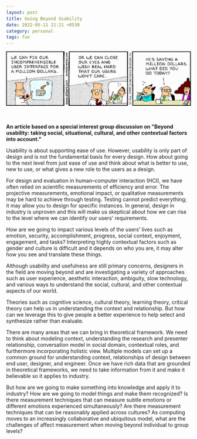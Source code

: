 ```yaml
---
layout: post
title: Going Beyond Usability
date: 2022-05-11 21:21 +0530
category: personal
tags: fun
---
```

![The mascot](/images/usability.gif)

<br>
<p><b>An article based on a special interest group discussion on "Beyond usability:
taking social, situational, cultural, and other contextual factors into account." </b></p>

Usability is about supporting ease of use. However, usability is only part of design and is not the fundamental basis for every design. How about going to the next level from just ease of use and think about what is better to use, new to use, or what gives a new role to the users as a design.

For design and evaluation in human–computer interaction (HCI), we have often relied on scientific measurements of efficiency and error. The projective measurements, emotional impact, or qualitative measurements may be hard to achieve through testing. Testing cannot predict everything; it may allow you to design for specific instances. In general, design in industry is unproven and this will make us skeptical about how we can rise to the level where we can identify our users’ requirements.

How are we going to impact various levels of the users’ lives such as emotion, security, accomplishment, progress, social context, enjoyment, engagement, and tasks? Interpreting highly contextual factors such as gender and culture is difficult and it depends on who you are, it may alter how you see and translate these things.

Although usability and usefulness are still primary concerns, designers in the field are moving beyond and are investigating a variety of approaches such as user experience, aesthetic
interaction, ambiguity, slow technology, and various ways to understand the social, cultural, and other contextual aspects of our world.

Theories such as cognitive science, cultural theory, learning theory, critical theory can help us in understanding the context and relationship. But how can we leverage this to give people a better experience to help select and synthesize rather than evaluate.

There are many areas that we can bring in theoretical framework. We need to think about modeling context, understanding the research and presenter relationship, conversation model in social domain, contextual roles, and furthermore incorporating holistic view. Multiple models can set up a common ground for understanding context, relationships of design between end user, designer, and engineer. Once we have rich data that are grounded in theoretical frameworks, we need to take information from it and make it believable so it applies to industry.

But how are we going to make something into knowledge and apply it to industry? How are we going to model things and make them recognized? Is there measurement techniques that can measure subtle emotions or different emotions experienced simultaneously? Are there measurement techniques that can be reasonably applied across cultures? As computing moves to an increasingly collaborative and ubiquitous model, what are the challenges of affect measurement when moving beyond individual to group levels?
